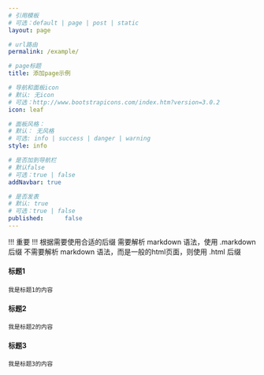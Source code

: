 ```yaml
---
# 引用模板
# 可选：default | page | post | static
layout: page

# url路由
permalink: /example/

# page标题
title: 添加page示例

# 导航和面板icon
# 默认: 无icon
# 可选：http://www.bootstrapicons.com/index.htm?version=3.0.2
icon: leaf

# 面板风格：
# 默认： 无风格
# 可选: info | success | danger | warning 
style: info

# 是否加到导航栏
# 默认false
# 可选：true | false
addNavbar: true

# 是否发表
# 默认: true
# 可选：true | false
published:      false
---
```


!!! 重要 !!!
根据需要使用合适的后缀
需要解析 markdown 语法，使用 .markdown 后缀
不需要解析 markdown 语法，而是一般的html页面，则使用 .html 后缀

#### 标题1
    我是标题1的内容   
    
#### 标题2
    我是标题2的内容   
    
#### 标题3   
    我是标题3的内容   
